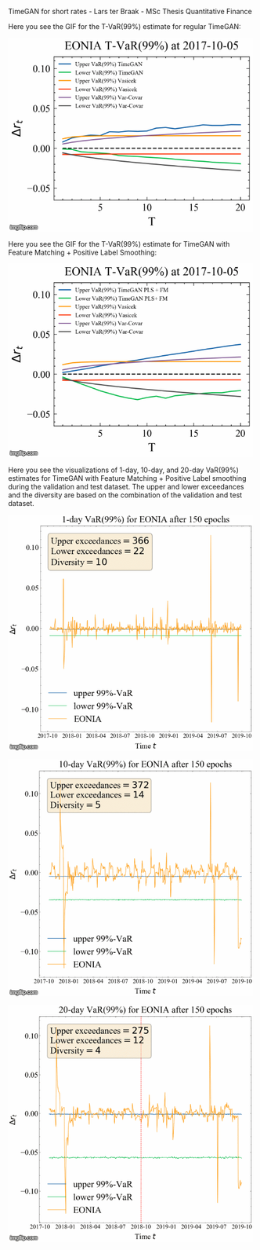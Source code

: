 TimeGAN for short rates - Lars ter Braak - MSc Thesis Quantitative Finance

Here you see the GIF for the T-VaR(99%) estimate for regular TimeGAN:

![](figures/Normal_TimeGAN_T_VaR.gif)

Here you see the GIF for the T-VaR(99%) estimate for TimeGAN with Feature Matching + Positive Label Smoothing:

![](PLS_FM_TimeGAN_T_VaR.gif)

Here you see the visualizations of 1-day, 10-day, and 20-day VaR(99%) estimates for TimeGAN with Feature Matching + Positive Label smoothing during the validation and test dataset. The upper and lower exceedances and the diversity are based on the combination of the validation and test dataset.

![](1_day_VaR_PLS_FM.gif)

![](10_day_VaR_PLS_FM.gif)

![](20_day_VaR_PLS_FM.gif)
